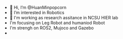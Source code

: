- 👋 Hi, I’m @HuanMinpopcorn
- 👀 I’m interested in Robotics
- 🌱 I'm working as research assitance in NCSU HIER lab
- I'm focusing on Leg Robot and humaniod Robot
- I'm strengh on ROS2, Mujoco and Gazebo
- 

<!---
HuanMinpopcorn/HuanMinpopcorn is a ✨ special ✨ repository because its `README.md` (this file) appears on your GitHub profile.
You can click the Preview link to take a look at your changes.
--->
